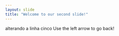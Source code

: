 ```yaml
---
layout: slide
title: "Welcome to our second slide!"
---
```

alterando a linha cinco
Use the left arrow to go back!
